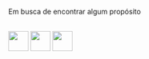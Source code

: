 Em busca de encontrar algum propósito

<div aling="center" style="display: inline_block"><br>
  <img width="40" src="https://cdn.jsdelivr.net/gh/devicons/devicon@latest/icons/git/git-original.svg" />
  <img width="40" src="https://cdn.jsdelivr.net/gh/devicons/devicon@latest/icons/archlinux/archlinux-original.svg" />
  <img width="40" src="https://cdn.jsdelivr.net/gh/devicons/devicon@latest/icons/html5/html5-original.svg" />
</div>
